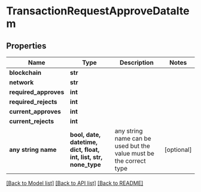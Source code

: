 # TransactionRequestApproveDataItem


## Properties
Name | Type | Description | Notes
------------ | ------------- | ------------- | -------------
**blockchain** | **str** |  | 
**network** | **str** |  | 
**required_approves** | **int** |  | 
**required_rejects** | **int** |  | 
**current_approves** | **int** |  | 
**current_rejects** | **int** |  | 
**any string name** | **bool, date, datetime, dict, float, int, list, str, none_type** | any string name can be used but the value must be the correct type | [optional]

[[Back to Model list]](../README.md#documentation-for-models) [[Back to API list]](../README.md#documentation-for-api-endpoints) [[Back to README]](../README.md)


